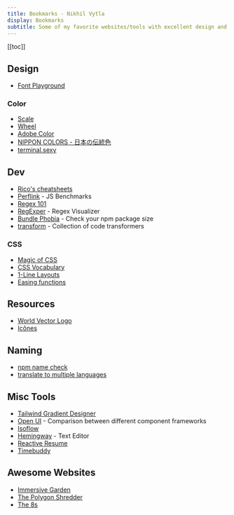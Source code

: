 ```yaml
---
title: Bookmarks - Nikhil Vytla
display: Bookmarks
subtitle: Some of my favorite websites/tools with excellent design and UX that I highly recommend
---
```


[[toc]]

## Design

- [Font Playground](https://play.typedetail.com/)

### Color

- [Scale](https://hihayk.github.io/scale/)
- [Wheel](https://hihayk.github.io/wheel/)
- [Adobe Color](https://color.adobe.com/)
- [NIPPON COLORS - 日本の伝統色](https://nipponcolors.com/)
- [terminal.sexy](https://terminal.sexy/)

## Dev

- [Rico's cheatsheets](https://devhints.io/)
- [Perflink](https://perf.link/) - JS Benchmarks
- [Regex 101](https://regex101.com/)
- [RegExper](https://regexper.com/) - Regex Visualizer
- [Bundle Phobia](https://bundlephobia.com/) - Check your npm package size
- [transform](https://transform.tools/) - Collection of code transformers

### CSS

- [Magic of CSS](https://adamschwartz.co/magic-of-css/)
- [CSS Vocabulary](http://apps.workflower.fi/vocabs/css/en)
- [1-Line Layouts](http://1linelayouts.glitch.me/)
- [Easing functions](https://easings.net/)

## Resources

- [World Vector Logo](https://worldvectorlogo.com/)
- [Icônes](http://icones.js.org/)

## Naming

- [npm name check](https://remarkablemark.org/npm-package-name-checker/)
- [translate to multiple languages](https://smodin.me/translate-one-text-into-multiple-languages)

## Misc Tools

- [Tailwind Gradient Designer](https://tailwind-gradient-designer.csspost.com/)
- [Open UI](https://open-ui.org/) - Comparison between different component frameworks
- [Isoflow](https://isoflow.io/)
- [Hemingway](http://www.hemingwayapp.com/) - Text Editor
- [Reactive Resume](https://rxresu.me/)
- [Timebuddy](https://www.worldtimebuddy.com/)

## Awesome Websites

- [Immersive Garden](https://immersive-g.com/)
- [The Polygon Shredder](https://www.clicktorelease.com/code/polygon-shredder/)
- [The 8s](https://www.the8s.com.au/)
